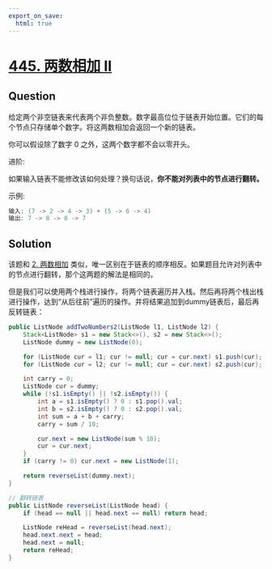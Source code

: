 ```yaml
---
export_on_save:
  html: true
---
```


# [445. 两数相加 II](https://leetcode-cn.com/problems/add-two-numbers-ii/)

## Question

给定两个非空链表来代表两个非负整数。数字最高位位于链表开始位置。它们的每个节点只存储单个数字。将这两数相加会返回一个新的链表。

你可以假设除了数字 0 之外，这两个数字都不会以零开头。

进阶:

如果输入链表不能修改该如何处理？换句话说，**你不能对列表中的节点进行翻转。**

示例:

```java
输入: (7 -> 2 -> 4 -> 3) + (5 -> 6 -> 4)
输出: 7 -> 8 -> 0 -> 7
```

## Solution

该题和 [2. 两数相加](https://github.com/pushyzheng/Algorithms/blob/master/src/site/pushy/algorithms/leetcode/problemset/_2_Add_Two_Numbers) 类似，唯一区别在于链表的顺序相反。如果题目允许对列表中的节点进行翻转，那个这两题的解法是相同的。

但是我们可以使用两个栈进行操作，将两个链表遍历并入栈。然后再将两个栈出栈进行操作，达到“从后往前”遍历的操作。并将结果追加到dummy链表后，最后再反转链表：

```java
public ListNode addTwoNumbers2(ListNode l1, ListNode l2) {
    Stack<ListNode> s1 = new Stack<>(), s2 = new Stack<>();
    ListNode dummy = new ListNode(0);

    for (ListNode cur = l1; cur != null; cur = cur.next) s1.push(cur);
    for (ListNode cur = l2; cur != null; cur = cur.next) s2.push(cur);

    int carry = 0;
    ListNode cur = dummy;
    while (!s1.isEmpty() || !s2.isEmpty()) {
        int a = s1.isEmpty() ? 0 : s1.pop().val;
        int b = s2.isEmpty() ? 0 : s2.pop().val;
        int sum = a + b + carry;
        carry = sum / 10;

        cur.next = new ListNode(sum % 10);
        cur = cur.next;
    }
    if (carry != 0) cur.next = new ListNode(1);

    return reverseList(dummy.next);
}

// 翻转链表
public ListNode reverseList(ListNode head) {
    if (head == null || head.next == null) return head;

    ListNode reHead = reverseList(head.next);
    head.next.next = head;
    head.next = null;
    return reHead;
}
```
